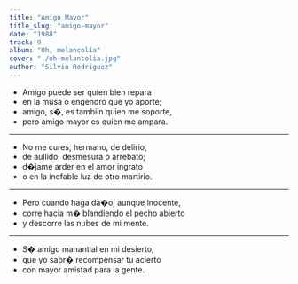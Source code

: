 ```yaml
---
title: "Amigo Mayor"
title_slug: "amigo-mayor"
date: "1988"
track: 9
album: "Oh, melancolía"
cover: "./oh-melancolia.jpg"
author: "Silvio Rodríguez"
---
```


- Amigo puede ser quien bien repara
- en la musa o engendro que yo aporte;
- amigo, s�, es tambiín quien me soporte,
- pero amigo mayor es quien me ampara.

---

- No me cures, hermano, de delirio,
- de aullido, desmesura o arrebato;
- d�jame arder en el amor ingrato
- o en la inefable luz de otro martirio.

---

- Pero cuando haga da�o, aunque inocente,
- corre hacia m� blandiendo el pecho abierto
- y descorre las nubes de mi mente.

---

- S� amigo manantial en mi desierto,
- que yo sabr� recompensar tu acierto
- con mayor amistad para la gente.
